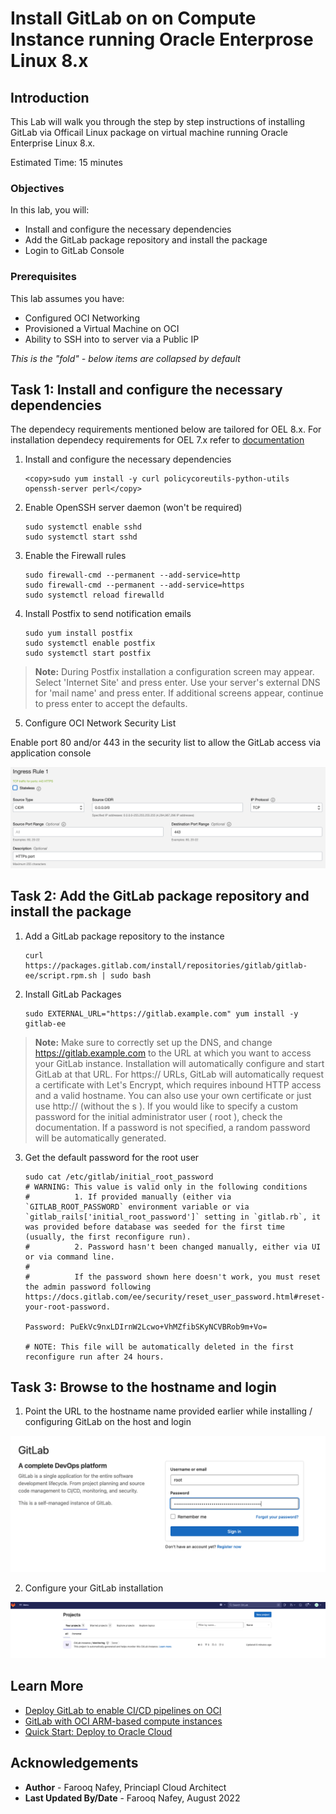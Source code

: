 # Install GitLab on on Compute Instance running Oracle Enterprose Linux 8.x

## Introduction

This Lab will walk you through the step by step instructions of installing GitLab via Officail Linux package on virtual machine running Oracle Enterprise Linux 8.x.

Estimated Time: 15 minutes


### Objectives


In this lab, you will:
* Install and configure the necessary dependencies 
* Add the GitLab package repository and install the package
* Login to GitLab Console

### Prerequisites

This lab assumes you have:
* Configured OCI Networking
* Provisioned a Virtual Machine on OCI
* Ability to SSH into to server via a Public IP


*This is the "fold" - below items are collapsed by default*

## Task 1: Install and configure the necessary dependencies

The dependecy requirements mentioned below are tailored for OEL 8.x. For installation dependecy requirements for OEL 7.x refer to [documentation](https://about.gitlab.com/install/#centos-7) 

1. Install and configure the necessary dependencies


    ```
    <copy>sudo yum install -y curl policycoreutils-python-utils openssh-server perl</copy>   
    ```


2.  Enable OpenSSH server daemon (won't be required)

    ```
    sudo systemctl enable sshd
    sudo systemctl start sshd
    ```


3. Enable the Firewall rules 
    ```
    sudo firewall-cmd --permanent --add-service=http
    sudo firewall-cmd --permanent --add-service=https
    sudo systemctl reload firewalld
    ```

4. Install Postfix to send notification emails
    ```
    sudo yum install postfix
    sudo systemctl enable postfix
    sudo systemctl start postfix
    ```

> **Note:** During Postfix installation a configuration screen may appear. Select 'Internet Site' and press enter. Use your server's external DNS for 'mail name' and press enter. If additional screens appear, continue to press enter to accept the defaults.


5. Configure OCI Network Security List

Enable port 80 and/or 443 in the security list to allow the GitLab access via application console

![Configure Securtity Rules](images/securityRules.png)

## Task 2: Add the GitLab package repository and install the package

1. Add a GitLab package repository to the instance
    ```
    curl https://packages.gitlab.com/install/repositories/gitlab/gitlab-ee/script.rpm.sh | sudo bash
    ```

2. Install GitLab Packages
    ```
    sudo EXTERNAL_URL="https://gitlab.example.com" yum install -y gitlab-ee
    ```


> **Note:** Make sure to correctly set up the DNS, and change https://gitlab.example.com to the URL at which you want to access your GitLab instance. Installation will automatically configure and start GitLab at that URL.
For https:// URLs, GitLab will automatically request a certificate with Let's Encrypt, which requires inbound HTTP access and a valid hostname. You can also use your own certificate or just use http:// (without the s ).
If you would like to specify a custom password for the initial administrator user ( root ), check the documentation. If a password is not specified, a random password will be automatically generated.

3. Get the default password for the root user
    ```
    sudo cat /etc/gitlab/initial_root_password
    # WARNING: This value is valid only in the following conditions
    #          1. If provided manually (either via `GITLAB_ROOT_PASSWORD` environment variable or via `gitlab_rails['initial_root_password']` setting in `gitlab.rb`, it was provided before database was seeded for the first time (usually, the first reconfigure run).
    #          2. Password hasn't been changed manually, either via UI or via command line.
    #
    #          If the password shown here doesn't work, you must reset the admin password following https://docs.gitlab.com/ee/security/reset_user_password.html#reset-your-root-password.

    Password: PuEkVc9nxLDIrnW2Lcwo+VhMZfibSKyNCVBRob9m+Vo=

    # NOTE: This file will be automatically deleted in the first reconfigure run after 24 hours.
    ```

## Task 3: Browse to the hostname and login

1. Point the URL to the hostname name provided earlier while installing / configuring GitLab on the host and login

![Login](images/loginScreen.png)

2. Configure your GitLab installation

![Config](images/menu.png)

## Learn More


* [Deploy GitLab to enable CI/CD pipelines on OCI](https://docs.oracle.com/en/solutions/deploy-gitlab-ci-cd-oci/index.html)
* [GitLab with OCI ARM-based compute instances](https://about.gitlab.com/blog/2021/05/25/gitlab-oracle-cloud-arm-based/)
* [Quick Start: Deploy to Oracle Cloud](https://github.com/oracle-quickstart/oci-gitlab-ce)

## Acknowledgements
* **Author** - Farooq Nafey, Princiapl Cloud Architect
* **Last Updated By/Date** - Farooq Nafey, August 2022
